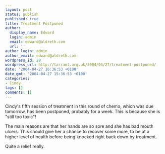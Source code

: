 ```yaml
---
layout: post
status: publish
published: true
title: Treatment Postponed
author:
  display_name: Edward
  login: admin
  email: edward@aldreth.com
  url: ''
author_login: admin
author_email: edward@aldreth.com
wordpress_id: 28
wordpress_url: http://tarrant.org.uk/2004/04/27/treatment-postponed/
date: '2004-04-27 16:36:53 +0100'
date_gmt: '2004-04-27 15:36:53 +0100'
categories:
- Cindy
tags: []
comments: []
---
```

<p>Cindy's fifth session of treatment in this round of chemo, which was due tomorrow, has been postponed, probably for a week.  This is because she is "still too toxic"!</p>
<p>The main reasons are that her hands are so sore and she has bad mouth ulcers.  This should give her a chance to recover some more, to be at a higher level of health before being knocked right back down by treatment.</p>
<p>Quite a relief really.</p>
